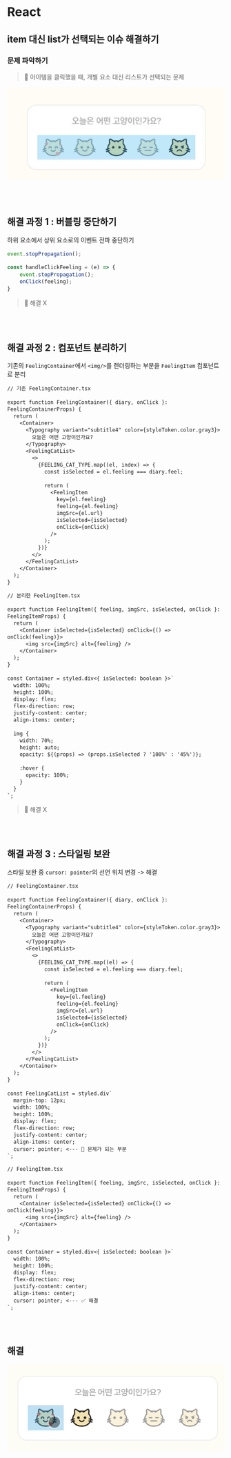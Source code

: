 # React

## item 대신 list가 선택되는 이슈 해결하기

### 문제 파악하기 

> 📌 아이템을 클릭했을 때, 개별 요소 대신 리스트가 선택되는 문제

![](../Images/item대신_list가_선택되는_이슈1.jpg)

<br><br>

## 해결 과정 1 : 버블링 중단하기

하위 요소에서 상위 요소로의 이벤트 전파 중단하기 

```ts
event.stopPropagation();
```

```ts
const handleClickFeeling = (e) => {
    event.stopPropagation();
    onClick(feeling);
}

```

> 🚨 해결 X

<br><br>

## 해결 과정 2 : 컴포넌트 분리하기 

기존의 `FeelingContainer`에서 `<img/>`를 렌더링하는 부분을 `FeelingItem` 컴포넌트로 분리

```tsx
// 기존 FeelingContainer.tsx

export function FeelingContainer({ diary, onClick }: FeelingContainerProps) {
  return (
    <Container>
      <Typography variant="subtitle4" color={styleToken.color.gray3}>
        오늘은 어떤 고양이인가요?
      </Typography>
      <FeelingCatList>
        <>
          {FEELING_CAT_TYPE.map((el, index) => {
            const isSelected = el.feeling === diary.feel;

            return (
              <FeelingItem
                key={el.feeling}
                feeling={el.feeling}
                imgSrc={el.url}
                isSelected={isSelected}
                onClick={onClick}
              />
            );
          })}
        </>
      </FeelingCatList>
    </Container>
  );
}
```

```tsx
// 분리한 FeelingItem.tsx

export function FeelingItem({ feeling, imgSrc, isSelected, onClick }: FeelingItemProps) {
  return (
    <Container isSelected={isSelected} onClick={() => onClick(feeling)}>
      <img src={imgSrc} alt={feeling} />
    </Container>
  );
}

const Container = styled.div<{ isSelected: boolean }>`
  width: 100%;
  height: 100%;
  display: flex;
  flex-direction: row;
  justify-content: center;
  align-items: center;

  img {
    width: 70%;
    height: auto;
    opacity: ${(props) => (props.isSelected ? '100%' : '45%')};

    :hover {
      opacity: 100%;
    }
  }
`;
```

> 🚨 해결 X

<br><br>

## 해결 과정 3 : 스타일링 보완 

스타일 보완 중 `cursor: pointer`의 선언 위치 변경 -> 해결  

```tsx
// FeelingContainer.tsx

export function FeelingContainer({ diary, onClick }: FeelingContainerProps) {
  return (
    <Container>
      <Typography variant="subtitle4" color={styleToken.color.gray3}>
        오늘은 어떤 고양이인가요?
      </Typography>
      <FeelingCatList>
        <>
          {FEELING_CAT_TYPE.map((el) => {
            const isSelected = el.feeling === diary.feel;

            return (
              <FeelingItem
                key={el.feeling}
                feeling={el.feeling}
                imgSrc={el.url}
                isSelected={isSelected}
                onClick={onClick}
              />
            );
          })}
        </>
      </FeelingCatList>
    </Container>
  );
}

const FeelingCatList = styled.div`
  margin-top: 12px;
  width: 100%;
  height: 100%;
  display: flex;
  flex-direction: row;
  justify-content: center;
  align-items: center;
  cursor: pointer; <--- 🚨 문제가 되는 부분
`;
```

```tsx
// FeelingItem.tsx

export function FeelingItem({ feeling, imgSrc, isSelected, onClick }: FeelingItemProps) {
  return (
    <Container isSelected={isSelected} onClick={() => onClick(feeling)}>
      <img src={imgSrc} alt={feeling} />
    </Container>
  );
}

const Container = styled.div<{ isSelected: boolean }>`
  width: 100%;
  height: 100%;
  display: flex;
  flex-direction: row;
  justify-content: center;
  align-items: center;
  cursor: pointer; <--- ✅ 해결 
`;
```

<br><br>

## 해결

![](../Images/item대신_list가_선택되는_이슈2.png)
